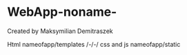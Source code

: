 # WebApp-noname-
Created by Maksymilian Demitraszek


Html nameofapp/templates /-/-/
css and js nameofapp/static



